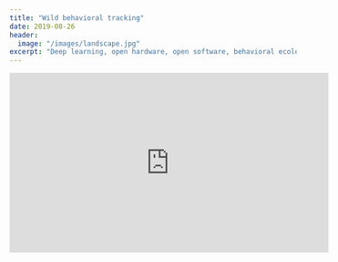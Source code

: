 ```yaml
---
title: "Wild behavioral tracking"
date: 2019-08-26
header:
  image: "/images/landscape.jpg"
excerpt: "Deep learning, open hardware, open software, behavioral ecology, conference, ASABsummer2019"
---
```


<iframe width="560" height="315" src="https://www.youtube.com/embed/DOrs3JWF81E" frameborder="0" allow="accelerometer; autoplay; encrypted-media; gyroscope; picture-in-picture" allowfullscreen></iframe>
